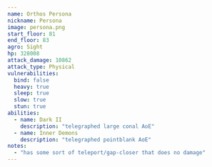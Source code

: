```yaml
---
name: Orthos Persona
nickname: Persona
image: persona.png
start_floor: 81
end_floor: 83
agro: Sight
hp: 328008
attack_damage: 10862
attack_type: Physical
vulnerabilities:
  bind: false
  heavy: true
  sleep: true
  slow: true
  stun: true
abilities:
  - name: Dark II
    description: "telegraphed large conal AoE"
  - name: Inner Demons
    description: "telegraphed pointblank AoE"
notes:
  - "has some sort of teleport/gap-closer that does no damage"
---
```

